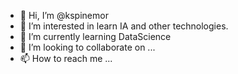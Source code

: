 - 👋 Hi, I’m @kspinemor
- 👀 I’m interested in learn IA and other technologies.
- 🌱 I’m currently learning DataScience
- 💞️ I’m looking to collaborate on ...
- 📫 How to reach me ...

<!---
kspinemor/kspinemor is a ✨ special ✨ repository because its `README.md` (this file) appears on your GitHub profile.
You can click the Preview link to take a look at your changes.
--->

